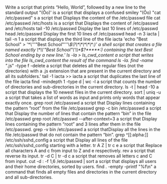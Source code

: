 Write a script that prints “Hello, World”, followed by a new line to the standard output
"(Ôo)' is a script that displays a confused smiley "(Ôo)
 "cat /etc/passwd" s a script that Displays the content of the /etc/passwd file
cat /etc/passwd /etc/hosts is a script that Displays the content of /etc/passwd and /etc/hosts
tail -10 /etc/passwd Display the last 10 lines of /etc/passwd
head /etc/passwd Display the first 10 lines of /etc/passwd
head -n 3 iacta | tail -n 1 a script that displays the third line of the file iacta
 'echo "Best School" > '\*\\'\''"Best School"\'\''\\*$\?\*\*\*\*\*:)'
 a shell script that creates a file named exactly \*\\'"Best School"\'\\*$\?\*\*\*\*\*:) containing the text Best School ending by a new line.'
ls -la > ls_cwd_content  a script that writes into the file ls_cwd_content the result of the command ls -la.
find -name "*.js" -type f -delete  a script that deletes all the regular files (not the directories) with a .js extension that are present in the current directory and all its subfolders.'
tail -1 iacta >> iacta  a script that duplicates the last line of the file iacta
find -mindepth 1 -type d | wc -l  a script that counts the number of directories and sub-directories in the current directory.
ls -t | head -10  a script that displays the 10 newest files in the current directory.
sort | uniq -u a script that takes a list of words as input and prints only words that appear exactly once.
grep root /etc/passwd a script that Display lines containing the pattern “root” from the file /etc/passwd
grep -c bin /etc/passwd a script that Display the number of lines that contain the pattern “bin” in the file /etc/passwd
grep root /etc/passwd --after-context=3 a script that Display lines containing the pattern “root” and 3 lines after them in the file /etc/passwd.
grep -v bin /etc/passwd a script thatDisplay all the lines in the file /etc/passwd that do not contain the pattern “bin”.
grep ^[[:alpha:]] /etc/ssh/sshd_config a script that Display all lines of the file /etc/ssh/sshd_config starting with a letter.
tr A Z | tr c e a script that Replace all characters A and c from input to Z and e respectively.
rev a script that reverse its input.
tr -d C | tr -d c a script that removes all letters c and C from input.
cut -d : -f 1,6 /etc/passwd | sort a script that displays all users and their home directories, sorted by users.
find . -empty -printf "%f\n" a command that finds all empty files and directories in the current directory and all sub-directories.
